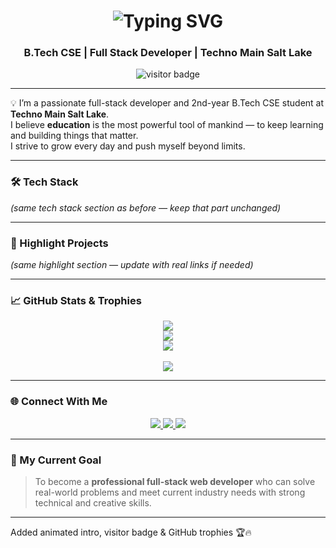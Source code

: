 <h1 align="center">
  <img src="https://readme-typing-svg.herokuapp.com?font=Fira+Code&size=26&duration=3000&pause=1000&center=true&vCenter=true&color=00F2FF&width=435&lines=Hi+%F0%9F%91%8B%2C+I'm+Suraj+Kumar+Chaudhury;Full+Stack+Web+Developer;Passionate+about+learning+%26+building" alt="Typing SVG" />
</h1>

<h3 align="center">B.Tech CSE | Full Stack Developer | Techno Main Salt Lake</h3>

<p align="center">
  <img src="https://komarev.com/ghpvc/?username=SurajKumarChaudhury&label=Profile%20Views&color=0e75b6&style=flat" alt="visitor badge" />
</p>

---

💡 I’m a passionate full-stack developer and 2nd-year B.Tech CSE student at **Techno Main Salt Lake**.  
I believe **education** is the most powerful tool of mankind — to keep learning and building things that matter.  
I strive to grow every day and push myself beyond limits.

---

### 🛠️ Tech Stack

*(same tech stack section as before — keep that part unchanged)*

---

### 🚀 Highlight Projects

*(same highlight section — update with real links if needed)*

---

### 📈 GitHub Stats & Trophies

<p align="center">
  <img src="https://github-readme-stats.vercel.app/api?username=SurajKumarChaudhury&show_icons=true&theme=radical" />
  <br/>
  <img src="https://github-readme-streak-stats.herokuapp.com/?user=SurajKumarChaudhury&theme=radical" />
  <br/>
  <img src="https://github-readme-stats.vercel.app/api/top-langs/?username=SurajKumarChaudhury&layout=compact&theme=radical" />
  <br/><br/>
  <img src="https://github-profile-trophy.vercel.app/?username=SurajKumarChaudhury&theme=radical&row=1&no-bg=true" />
</p>

---

### 🌐 Connect With Me

<p align="center">
  <a href="https://www.linkedin.com/in/YOUR-LINKEDIN" target="_blank">
    <img src="https://img.shields.io/badge/LinkedIn-%230077B5.svg?style=flat&logo=linkedin&logoColor=white"/>
  </a>
  <a href="https://www.youtube.com/@YOUR-CHANNEL" target="_blank">
    <img src="https://img.shields.io/badge/YouTube-%23FF0000.svg?style=flat&logo=youtube&logoColor=white"/>
  </a>
  <a href="https://twitter.com/YOUR-HANDLE" target="_blank">
    <img src="https://img.shields.io/badge/X-%231DA1F2.svg?style=flat&logo=x&logoColor=white"/>
  </a>
</p>

---

### 🎯 My Current Goal

> To become a **professional full-stack web developer** who can solve real-world problems and meet current industry needs with strong technical and creative skills.

---

Added animated intro, visitor badge & GitHub trophies 🏆🔥


